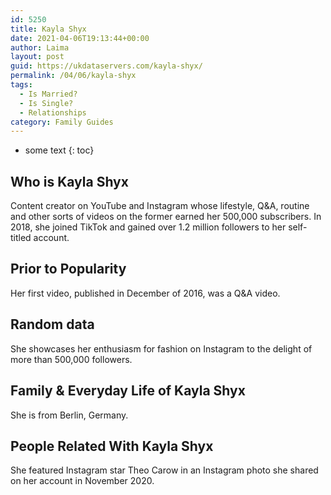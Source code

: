 ```yaml
---
id: 5250
title: Kayla Shyx
date: 2021-04-06T19:13:44+00:00
author: Laima
layout: post
guid: https://ukdataservers.com/kayla-shyx/
permalink: /04/06/kayla-shyx
tags:
  - Is Married?
  - Is Single?
  - Relationships
category: Family Guides
---
```


* some text
{: toc}


## Who is Kayla Shyx
                  
                  
                  
Content creator on YouTube and Instagram whose lifestyle, Q&A, routine and other sorts of videos on the former earned her 500,000 subscribers. In 2018, she joined TikTok and gained over 1.2 million followers to her self-titled account.
                  
              
            
              
            
                
                
                
## Prior to Popularity
                  
                  
                  
Her first video, published in December of 2016, was a Q&A video. 
                  
              
            
              
            
                
                
                
## Random data
                  
                  
                  
She showcases her enthusiasm for fashion on Instagram to the delight of more than 500,000 followers.
                  
              
            
              
            
                
                
                
## Family & Everyday Life of Kayla Shyx
                  
                  
                  
She is from Berlin, Germany.
                  
              
            
              
            
                
                
                
## People Related With Kayla Shyx
                  
                  
                  
She featured Instagram star Theo Carow in an Instagram photo she shared on her account in November 2020.
                  
              
            
              
            
                
              
            
              
              
            
            
              
            
          
          
          